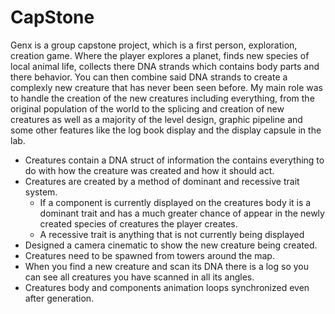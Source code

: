 # CapStone
  Genx is a group capstone project, which is a first person, exploration, creation game. Where the player explores a planet, finds new species of local animal life, collects there DNA strands which contains body parts and there behavior. You can then combine said DNA strands to create a complexly new creature that has never been seen before. My main role was to handle the creation of the new creatures including everything, from the original population of the world to the splicing and creation of new creatures as well as a majority of the level design, graphic pipeline and some other features like the log book display and the display capsule in the lab.

* Creatures contain a DNA struct of information the contains everything to do with how the creature was created and how it should act.
* Creatures are created by a method of dominant and recessive trait system.
  * If a component is currently displayed on the creatures body it is a dominant trait and has a much greater chance of appear in the newly created species of creatures the player creates.
  * A recessive trait is anything that is not currently being displayed
* Designed a camera cinematic to show the new creature being created.
* Creatures need to be spawned from towers around the map.
* When you find a new creature and scan its DNA there is a log so you can see all creatures you have scanned in all its angles.
* Creatures body and components animation loops synchronized even after generation.
